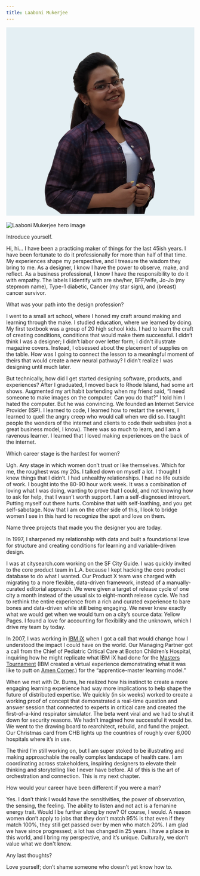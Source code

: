 ```yaml
---
title: Laaboni Mukerjee
---
```


<grid classname="background-bleed">
<column lg="16">

<art-direction>

![Laaboni Mukerjee card image](./608x608.png)

![Laaboni Mukerjee hero image](./2624x1120.png)

</art-direction>

<community-lead name="Laaboni Mukerjee" position="Design Principal and Practice Lead" department="IBM Watson Health"></community-lead>

</column>
</grid>

<grid className="community__grid" background="gray-10">
<column sm="3" md="3" lg="3">

<span className="community__prompt">Introduce yourself.</span>

</column>

<column md="6" lg="8" offset_lg="1">

Hi, hi… I have been a practicing maker of things for the last 45ish years. I have been fortunate to do it professionally for more than half of that time. My experiences shape my perspective, and I treasure the wisdom they bring to me. As a designer, I know I have the power to observe, make, and reflect. As a business professional, I know I have the responsibility to do it with empathy. The labels I identify with are she/her, BFF/wife, Jo-Jo (my stepmom name), Type-1 diabetic, Cancer (my star sign), and (breast) cancer survivor.

</column>
</grid>

<grid className="community__grid" background="gray-10">
<column sm="3" md="3" lg="3">

<span className="community__prompt">What was your path into the design profession?</span>

</column>

<column md="6" lg="8" offset_lg="1">

I went to a small art school, where I honed my craft around making and learning through the make. I studied education, where we learned by doing. My first textbook was a group of 20 high school kids. I had to learn the craft of creating conditions, conditions that would make them successful. I didn’t think I was a designer; I didn’t labor over letter form; I didn't illustrate magazine covers. Instead, I obsessed about the placement of supplies on the table. How was I going to connect the lesson to a meaningful moment of theirs that would create a new neural pathway? I didn’t realize I was designing until much later.

But technically, how did I get started designing software, products, and experiences? After I graduated, I moved back to Rhode Island, had some art shows. Augmented my art habit bartending when my friend said, “I need someone to make images on the computer. Can you do that?” I told him I hated the computer. But he was convincing. We founded an Internet Service Provider (ISP). I learned to code, I learned how to restart the servers, I learned to quell the angry creep who would call when we did so. I taught people the wonders of the internet and clients to code their websites (not a great business model, I know). There was so much to learn, and I am a ravenous learner. I learned that I loved making experiences on the back of the internet.

</column>
</grid>

<grid className="community__grid" background="gray-10">
<column sm="3" md="3" lg="3">

<span className="community__prompt">Which career stage is the hardest for women?</span>

</column>

<column md="6" lg="8" offset_lg="1">

Ugh. Any stage in which women don’t trust or like themselves. Which for me, the roughest was my 20s. I talked down on myself a lot. I thought I knew things that I didn’t. I had unhealthy relationships. I had no life outside of work. I bought into the 80-90 hour work week. It was a combination of loving what I was doing, wanting to prove that I could, and not knowing how to ask for help, that I wasn’t worth support. I am a self-diagnosed introvert. Putting myself out there hurts. Combine that with self-loathing, and you get self-sabotage. Now that I am on the other side of this, I look to bridge women I see in this hard to recognize the spot and love on them.

</column>
</grid>

<grid className="community__grid" background="gray-10">
<column sm="3" md="3" lg="3">

<span className="community__prompt">Name three projects that made you the designer you are today.</span>

</column>

<column md="6" lg="8" offset_lg="1">

In 1997, I sharpened my relationship with data and built a foundational love for structure and creating conditions for learning and variable-driven design. 

I was at citysearch.com working on the SF City Guide. I was quickly invited to the core product team in L.A. because I kept hacking the core product database to do what I wanted. Our Product X team was charged with migrating to a more flexible, data-driven framework, instead of a manually-curated editorial approach. We were given a target of release cycle of one city a month instead of the usual six to eight-month release cycle. We had to rethink the entire experience from a rich and curated experience to bare bones and data-driven while still being engaging. We never knew exactly what we would get when we would turn on a city’s source data: Yellow Pages. I found a love for accounting for flexibility and the unknown, which I drive my team by today. 

In 2007, I was working in [IBM iX](https://www.ibm.com/services/ibmix/) when I got a call that would change how I understood the impact I could have on the world. Our Managing Partner got a call from the Chief of Pediatric Critical Care at Boston Children’s Hospital, inquiring how he might replicate what IBM iX had done for the [Masters Tournament](https://www.masters.com/index.html) (IBM created a virtual experience demonstrating what it was like to putt on [Amen Corner](https://www.golf.com/tour-news/2017/03/07/amen-corner-masters-augusta-national).) for the “apprentice-master learning model.”

When we met with Dr. Burns, he realized how his instinct to create a more engaging learning experience had way more implications to help shape the future of distributed expertise. We quickly (in six weeks) worked to create a working proof of concept that demonstrated a real-time question and answer session that connected to experts in critical care and created the first-of-a-kind respirator simulator. The beta went viral and we had to shut it down for security reasons. We hadn’t imagined how successful it would be. We went to the drawing board to rearchitect, rebuild, and fund the project. Our Christmas card from CHB lights up the countries of roughly over 6,000 hospitals where it’s in use. 

The third I’m still working on, but I am super stoked to be illustrating and making approachable the really complex landscape of health care. I am coordinating across stakeholders, inspiring designers to elevate their thinking and storytelling like I never have before. All of this is the art of orchestration and connection. This is my next chapter. 

</column>
</grid>

<grid className="community__grid" background="gray-10">
<column sm="3" md="3" lg="3">

<span className="community__prompt">How would your career have been different if you were a man?</span>

</column>

<column md="6" lg="8" offset_lg="1">

Yes. I don’t think I would have the sensitivities, the power of observation, the sensing, the feeling. The ability to listen and not act is a femanine energy trait. Would I be further along by now? Of course, I would. A reason women don’t apply to jobs that they don’t match 95% is that even if they match 100%, they still get passed over by men who match 20%. I am glad we have since progressed; a lot has changed in 25 years. I have a place in this world, and I bring my perspective, and it’s unique. Culturally, we don’t value what we don't know.

</column>
</grid>

<grid className="community__grid" background="gray-10">
<column sm="3" md="3" lg="3">

<span className="community__prompt">Any last thoughts?</span>

</column>

<column md="6" lg="8" offset_lg="1">

Love yourself; don’t shame someone who doesn’t yet know how to.

</column>
</grid>
